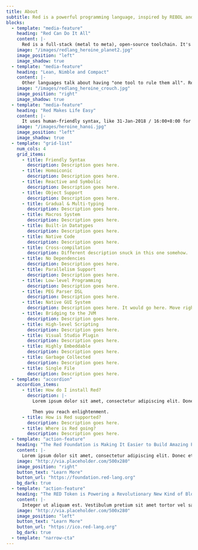 ```yaml
---
title: About
subtitle: Red is a powerful programming language, inspired by REBOL and built to empower.
blocks:
  - template: "media-feature"
    heading: "Red Can Do It All"
    content: |-
      Red is a full-stack (metal to meta), open-source toolchain. It's a relatively new, general-to-granular programming language created by Nenad Rakocevic, developed as an open-source project since 2011. By full stack, we mean you can use one common language base to write anything: a device driver, a shared library, a platform-native GUI application, a client, an OS, decentralized apps...anything you can envision.
    image: "/images/redlang_heroine_planet2.jpg"
    image_position: "left"
    image_shadow: true
  - template: "media-feature"
    heading: "Lean, Nimble and Compact"
    content: |-
      Other languages talk about having "one tool to rule them all". Red has that mindset too, pushed to the limit - it's a single executable that takes in your source files on any platform, and produces a packaged binary for any platform, from any other. The tool doesn't depend on anything besides what came with your OS...shipping as a single executable that's smaller than a megabyte.
    image: "/images/redlang_heroine_crouch.jpg"
    image_position: "right"
    image_shadow: true
  - template: "media-feature"
    heading: "Red Makes Life Easy"
    content: |-
      It uses human-friendly syntax, like 31-Jan-2018 / 16:00+8:00 for dates, which, for example, is 1517385600 in epoch seconds, for those of you wearing an epoch seconds watch. Its interactive read-eval-print loop allows you to construct your own self-informing code, checking your work as you go, and offers a rich set of built-in datatypes (over 50).
    image: "/images/heroine_hanoi.jpg"
    image_position: "left"
    image_shadow: true
  - template: "grid-list"
    num_cols: 4
    grid_items:
      - title: Friendly Syntax
        description: Description goes here.
      - title: Homoiconic
        description: Description goes here.
      - title: Reactive and Symbolic
        description: Description goes here.
      - title: Object Support
        description: Description goes here.
      - title: Gradual & Multi-typing
        description: Description goes here.
      - title: Macros System
        description: Description goes here.
      - title: Built-in Datatypes
        description: Description goes here.
      - title: Native Code
        description: Description goes here.
      - title: Cross-compilation
        description: Different description snuck in this one somehow.
      - title: No Dependencies
        description: Description goes here.
      - title: Parallelism Support
        description: Description goes here.
      - title: Low-level Programming
        description: Description goes here.
      - title: PEG Parser DSL
        description: Description goes here.
      - title: Native GUI System
        description: Description goes here. It would go here. Move right along.
      - title: Bridging to the JVM
        description: Description goes here.
      - title: High-level Scripting
        description: Description goes here.
      - title: Visual Studio Plugin
        description: Description goes here.
      - title: Highly Embeddable
        description: Description goes here.
      - title: Garbage Collected
        description: Description goes here.
      - title: Single File
        description: Description goes here.
  - template: "accordion"
    accordion_items:
      - title: How do I install Red?
        description: |-
          Lorem ipsum dolor sit amet, consectetur adipiscing elit. Donec et lorem sed quam porta rhoncus. Pellentesque porttitor nisi sit amet tortor tristique, nec euismod odio laoreet. Vivamus non elementum sem, non sodales dolor.

          Then you reach enlightenment.
      - title: How is Red supported?
        description: Description goes here.
      - title: Where is Red going?
        description: Description goes here.
  - template: "action-feature"
    heading: "The Red Foundation is Making It Easier to Build Amazing Products with Red."
    content: |-
      Lorem ipsum dolor sit amet, consectetur adipiscing elit. Donec et lorem sed quam porta rhoncus. Pellentesque porttitor nisi sit amet tortor tristique, nec euismod odio laoreet. Vivamus non elementum sem, non sodales dolor.
    image: "http://via.placeholder.com/500x280"
    image_position: "right"
    button_text: "Learn More"
    button_url: "https://foundation.red-lang.org"
    bg_dark: true
  - template: "action-feature"
    heading: "The RED Token is Powering a Revolutionary New Kind of Blockchain."
    content: |-
      Integer ut aliquam est. Vestibulum pretium sit amet tortor vel sagittis. Mauris quis ex nisl. Nam vel interdum tortor. Aenean auctor metus erat, non congue nisi tempus at. Pellentesque convallis lacus nulla, nec ullamcorper velit pharetra eu. Suspendisse dapibus sit amet nisl gravida tincidunt. Ut id aliquam diam. Sed dui ex, tristique eu diam nec, tincidunt ullamcorper urna. Aliquam libero nulla, convallis nec mauris nec, euismod finibus ipsum.
    image: "http://via.placeholder.com/500x280"
    image_position: "left"
    button_text: "Learn More"
    button_url: "https://ico.red-lang.org"
    bg_dark: true
  - template: "narrow-cta"
---
```

